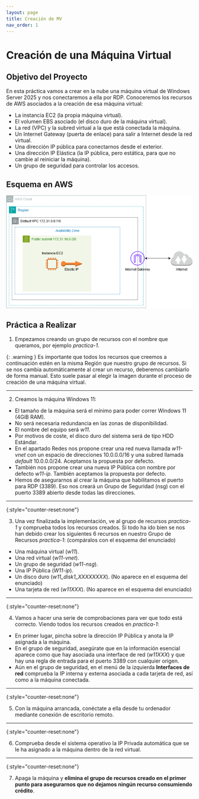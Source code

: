 ```yaml
---
layout: page
title: Creación de MV
nav_order: 1
---
```


# Creación de una Máquina Virtual

## Objetivo del Proyecto

En esta práctica vamos a crear en la nube una máquina virtual de Windows Server 2025 y nos conectaremos a ella por RDP. Conoceremos los recursos de AWS asociados a la creación de esa máquina virtual:

- La instancia EC2 (la propia máquina virtual).
- El volumen EBS asociado (el disco duro de la máquina virtual).
- La red (VPC) y la subred virtual a la que está conectada la máquina.
- Un Internet Gateway (puerta de enlace) para salir a Internet desde la red virtual.
- Una dirección IP pública para conectarnos desde el exterior.
- Una dirección IP Elástica (la IP pública, pero estática, para que no cambie al reiniciar la máquina).
- Un grupo de seguridad para controlar los accesos.


## Esquema en AWS

<img src="./images/EC2.drawio.png">


## Práctica a Realizar

1.  Empezamos creando un grupo de recursos con el nombre que queramos, por ejemplo *practica-1*.

{: .warning }
Es importante que todos los recursos que creemos a continuación estén en la misma Región que nuestro grupo de recursos. Si se nos cambia automáticamente al crear un recurso, deberemos cambiarlo de forma manual. Esto suele pasar al elegir la imagen durante el proceso de creación de una máquina virtual.  

___


2.  Creamos la máquina Windows 11:



* El tamaño de la máquina será el mínimo para poder correr Windows 11 (4GiB RAM).
* No será necesaria redundancia en las zonas de disponibilidad. 
* El nombre del equipo será *w11*.
* Por motivos de coste, el disco duro del sistema será de tipo HDD Estándar.
* En el apartado Redes nos propone crear una red nueva llamada *w11-vnet*  con un espacio de direcciones 10.0.0.0/16 y una subred llamada *default* 10.0.0.0/24. Aceptamos la propuesta por defecto.
* También nos propone crear una nueva IP Pública con nombre por defecto *w11-ip*. También aceptamos la propuesta por defecto.
* Hemos de asegurarnos al crear la máquina que habilitamos el puerto para RDP (3389). Eso nos creará un Grupo de Seguridad (nsg) con el puerto 3389 abierto desde todas las direcciones.  

___

{:style="counter-reset:none"}

3. Una vez finalizada la implementación, ve al grupo de recursos *practica-1* y comprueba todos los recursos creados. Si todo ha ido bien se nos han debido crear los siguientes 6 recursos en nuestro Grupo de Recursos *practica-1*: (compáralos con el esquema del enunciado)
- Una máquina virtual (*w11*).
- Una red virtual (*w11-vnet*).
- Un grupo de seguridad (*w11-nsg*).
- Una IP Pública (*W11-ip*).
- Un disco duro (*w11_disk1_XXXXXXXX*). (No aparece en el esquema del enunciado)
- Una tarjeta de red (*w11XXX*). (No aparece en el esquema del enunciado)

___

{:style="counter-reset:none"}

4.	Vamos a hacer una serie de comprobaciones para ver que todo está correcto. Viendo todos los recursos creados en *practica-1*:
- En primer lugar, pincha sobre la dirección IP Pública y anota la IP asignada a la máquina.
- En el grupo de seguridad, asegúrate que en la información esencial aparece como que hay asociada una interface de red (*w11XXX*) y que hay una regla de entrada para el puerto 3389 con cualquier origen.
- Aún en el grupo de seguridad, en el menú de la izquierda **Interfaces de red** comprueba la IP interna y externa asociada a cada tarjeta de red, así como a la máquina conectada.

___

{:style="counter-reset:none"}

5.	Con la máquina arrancada, conéctate a ella desde tu ordenador mediante conexión de escritorio remoto.

___

{:style="counter-reset:none"}

6.	Comprueba desde el sistema operativo la IP Privada automática que se le ha asignado a la máquina dentro de la red virtual.

___

{:style="counter-reset:none"}

7.	Apaga la máquina y **elimina el grupo de recursos creado en el primer punto para asegurarnos que no dejamos ningún recurso consumiendo crédito**.
